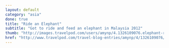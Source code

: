 ```yaml
---
layout: default
category: "asia"
done: true
title: "Ride an Elephant"
subtitle: "Got to ride and feed an elephant in Malaysia 2012"
thumb: "http://images.travelpod.com/users/amynp/4.1326109076.elephant-riding.jpg"
href: "http://www.travelpod.com/travel-blog-entries/amynp/4/1326109076/tpod.html"
---
```

